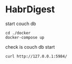 # HabrDigest
start couch db
```
cd ./docker 
docker-compose up
```

check is couch db start

```curl http://127.0.0.1:5984/```

